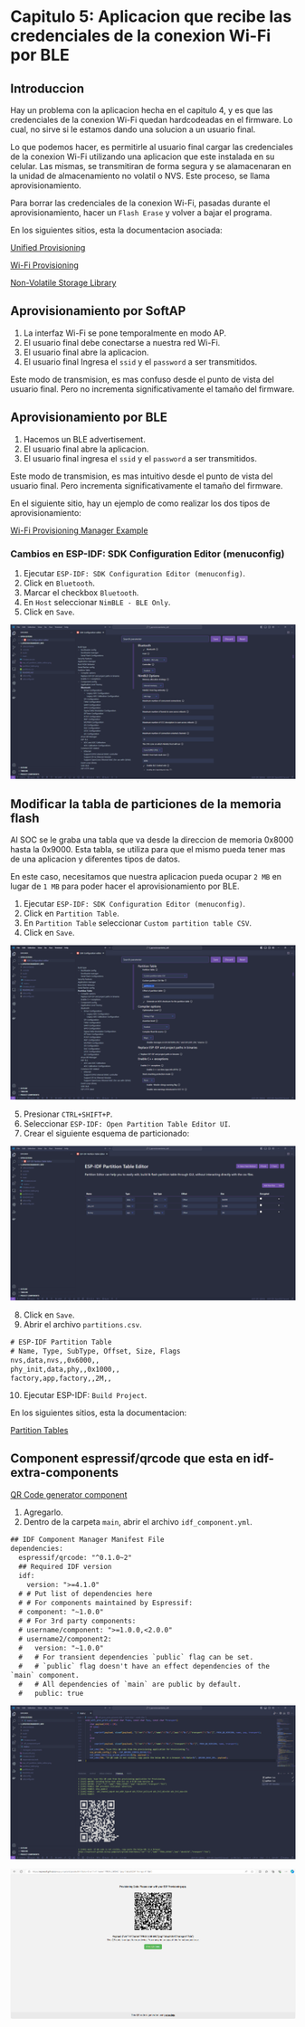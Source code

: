 # Capitulo 5: Aplicacion que recibe las credenciales de la conexion Wi-Fi por BLE

## Introduccion

Hay un problema con la aplicacion hecha en el capitulo 4, y es que las credenciales de la conexion Wi-Fi quedan hardcodeadas en el firmware. Lo cual, no sirve si le estamos dando una solucion a un usuario final.

Lo que podemos hacer, es permitirle al usuario final cargar las credenciales de la conexion Wi-Fi utilizando una aplicacion que este instalada en su celular. Las mismas, se transmitiran de forma segura y se alamacenaran en la unidad de almacenamiento no volatil o NVS. Este proceso, se llama aprovisionamiento.

Para borrar las credenciales de la conexion Wi-Fi, pasadas durante el aprovisionamiento, hacer un `Flash Erase` y volver a bajar el programa.

En los siguientes sitios, esta la documentacion asociada:

[Unified Provisioning](https://docs.espressif.com/projects/esp-idf/en/latest/esp32/api-reference/provisioning/provisioning.html)

[Wi-Fi Provisioning](https://docs.espressif.com/projects/esp-idf/en/latest/esp32/api-reference/provisioning/wifi_provisioning.html)

[Non-Volatile Storage Library](https://docs.espressif.com/projects/esp-idf/en/latest/esp32/api-reference/storage/nvs_flash.html)

## Aprovisionamiento por SoftAP

1. La interfaz Wi-Fi se pone temporalmente en modo AP.
2. El usuario final debe conectarse a nuestra red Wi-Fi.
3. El usuario final abre la aplicacion.
4. El usuario final Ingresa el `ssid` y el `password` a ser transmitidos.

Este modo de transmision, es mas confuso desde el punto de vista del usuario final. Pero no incrementa significativamente el tamaño del firmware.

## Aprovisionamiento por BLE

1. Hacemos un BLE advertisement.
2. El usuario final abre la aplicacion.
3. El usuario final ingresa el `ssid` y el `password` a ser transmitidos.

Este modo de transmision, es mas intuitivo desde el punto de vista del usuario final. Pero incrementa significativamente el tamaño del firmware.

En el siguiente sitio, hay un ejemplo de como realizar los dos tipos de aprovisionamiento:

[Wi-Fi Provisioning Manager Example](https://github.com/espressif/esp-idf/tree/003f3bb5dc7c8af8b71926b7a0118cfc503cab11/examples/provisioning/wifi_prov_mgr)

### Cambios en ESP-IDF: SDK Configuration Editor (menuconfig)

1. Ejecutar `ESP-IDF: SDK Configuration Editor (menuconfig)`.
2. Click en `Bluetooth`.
3. Marcar el checkbox `Bluetooth`.
4. En `Host` seleccionar `NimBLE - BLE Only`.
5. Click en `Save`.

![Bluetooth](bluetooth.png)

## Modificar la tabla de particiones de la memoria flash

Al SOC se le graba una tabla que va desde la direccion de memoria 0x8000 hasta la 0x9000. Esta tabla, se utiliza para que el mismo pueda tener mas de una aplicacion y diferentes tipos de datos.

En este caso, necesitamos que nuestra aplicacion pueda ocupar `2 MB` en lugar de `1 MB` para poder hacer el aprovisionamiento por BLE.

1. Ejecutar `ESP-IDF: SDK Configuration Editor (menuconfig)`.
2. Click en `Partition Table`.
3. En `Partition Table` seleccionar `Custom partition table CSV`.
4. Click en `Save`.

![Partition Table](partition_table.png)

5. Presionar `CTRL+SHIFT+P`.
6. Seleccionar `ESP-IDF: Open Partition Table Editor UI`.
7. Crear el siguiente esquema de particionado:

![ESP-IDF Partition Table Editor](esp_idf_partition_table_editor.png)

8. Click en `Save`.
9. Abrir el archivo `partitions.csv`.

```
# ESP-IDF Partition Table
# Name, Type, SubType, Offset, Size, Flags
nvs,data,nvs,,0x6000,,
phy_init,data,phy,,0x1000,,
factory,app,factory,,2M,,

```

10. Ejecutar ESP-IDF: `Build Project`.

En los siguientes sitios, esta la documentacion:

[Partition Tables](https://docs.espressif.com/projects/esp-idf/en/latest/esp32/api-guides/partition-tables.html)

## Component espressif/qrcode que esta en idf-extra-components

[QR Code generator component](https://components.espressif.com/components/espressif/qrcode/versions/0.1.0~2)

1. Agregarlo.
2. Dentro de la carpeta `main`, abrir el archivo `idf_component.yml`.

```
## IDF Component Manager Manifest File
dependencies:
  espressif/qrcode: "^0.1.0~2"
  ## Required IDF version
  idf:
    version: ">=4.1.0"
  # # Put list of dependencies here
  # # For components maintained by Espressif:
  # component: "~1.0.0"
  # # For 3rd party components:
  # username/component: ">=1.0.0,<2.0.0"
  # username2/component2:
  #   version: "~1.0.0"
  #   # For transient dependencies `public` flag can be set.
  #   # `public` flag doesn't have an effect dependencies of the `main` component.
  #   # All dependencies of `main` are public by default.
  #   public: true

```

![QR ESP-IDF Monitor](qr_esp_idf_monitor.png)

![QR web](qr_web.png)
